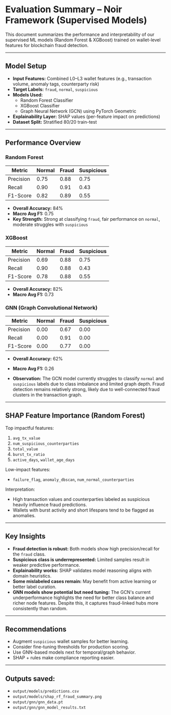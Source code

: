 #  Evaluation Summary – Noir Framework (Supervised Models)

This document summarizes the performance and interpretability of our supervised ML models (Random Forest & XGBoost) trained on wallet-level features for blockchain fraud detection.

---

##  Model Setup

- **Input Features:** Combined L0–L3 wallet features (e.g., transaction volume, anomaly tags, counterparty risk)
- **Target Labels:** `fraud`, `normal`, `suspicious`
- **Models Used:**
  - Random Forest Classifier
  - XGBoost Classifier
  - Graph Neural Network (GCN) using PyTorch Geometric
- **Explainability Layer:** SHAP values (per-feature impact on predictions)
- **Dataset Split:** Stratified 80/20 train-test

---

##  Performance Overview

### Random Forest

| Metric        | Normal | Fraud | Suspicious |
|---------------|--------|-------|------------|
| Precision     | 0.75   | 0.88  | 0.75       |
| Recall        | 0.90   | 0.91  | 0.43       |
| F1-Score      | 0.82   | 0.89  | 0.55       |

- **Overall Accuracy:** 84%
- **Macro Avg F1:** 0.75
- **Key Strength:** Strong at classifying `fraud`, fair performance on `normal`, moderate struggles with `suspicious`

### XGBoost

| Metric        | Normal | Fraud | Suspicious |
|---------------|--------|-------|------------|
| Precision     | 0.69   | 0.88  | 0.75       |
| Recall        | 0.90   | 0.88  | 0.43       |
| F1-Score      | 0.78   | 0.88  | 0.55       |

- **Overall Accuracy:** 82%
- **Macro Avg F1:** 0.73

### GNN (Graph Convolutional Network)

| Metric        | Normal | Fraud | Suspicious |
|---------------|--------|-------|------------|
| Precision     | 0.00   | 0.67  | 0.00       |
| Recall        | 0.00   | 0.91  | 0.00       |
| F1-Score      | 0.00   | 0.77  | 0.00       |

- **Overall Accuracy:** 62%
- **Macro Avg F1:** 0.26

- **Observation:** The GCN model currently struggles to classify `normal` and `suspicious` labels due to class imbalance and limited graph depth. Fraud detection remains relatively strong, likely due to well-connected fraud clusters in the transaction graph.

---

##  SHAP Feature Importance (Random Forest)

Top impactful features:
1. `avg_tx_value`
2. `num_suspicious_counterparties`
3. `total_value`
4. `burst_tx_ratio`
5. `active_days`, `wallet_age_days`

Low-impact features:
- `failure_flag`, `anomaly_dbscan`, `num_normal_counterparties`

Interpretation:
- High transaction values and counterparties labeled as suspicious heavily influence fraud predictions.
- Wallets with burst activity and short lifespans tend to be flagged as anomalies.

---

##  Key Insights

- **Fraud detection is robust:** Both models show high precision/recall for the `fraud` class.
- **Suspicious class is underrepresented:** Limited samples result in weaker predictive performance.
- **Explainability works:** SHAP validates model reasoning aligns with domain heuristics.
- **Some mislabeled cases remain:** May benefit from active learning or better label curation.
- **GNN models show potential but need tuning:** The GCN's current underperformance highlights the need for better class balance and richer node features. Despite this, it captures fraud-linked hubs more consistently than random.

---

##  Recommendations

- Augment `suspicious` wallet samples for better learning.
- Consider fine-tuning thresholds for production scoring.
- Use GNN-based models next for temporal/graph behavior.
- SHAP + rules make compliance reporting easier.

---

## Outputs saved:
- `output/models/predictions.csv`
- `output/models/shap_rf_fraud_summary.png`
- `output/gnn/gnn_data.pt`
- `output/gnn/gnn_model_results.txt`